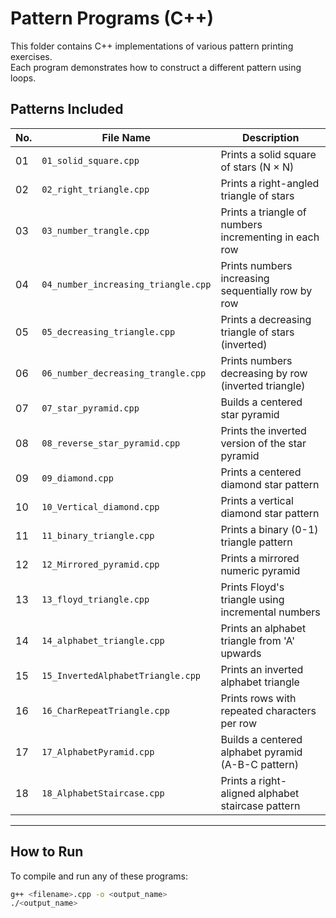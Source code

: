 # Pattern Programs (C++)

This folder contains C++ implementations of various pattern printing exercises.  
Each program demonstrates how to construct a different pattern using loops.

## Patterns Included

| No. | File Name                               | Description                                           |
|------|-----------------------------------------|-------------------------------------------------------|
| 01   | `01_solid_square.cpp`                   | Prints a solid square of stars (N × N)                |
| 02   | `02_right_triangle.cpp`                 | Prints a right-angled triangle of stars               |
| 03   | `03_number_trangle.cpp`                 | Prints a triangle of numbers incrementing in each row |
| 04   | `04_number_increasing_triangle.cpp`     | Prints numbers increasing sequentially row by row     |
| 05   | `05_decreasing_triangle.cpp`            | Prints a decreasing triangle of stars (inverted)      |
| 06   | `06_number_decreasing_trangle.cpp`      | Prints numbers decreasing by row (inverted triangle)  |
| 07   | `07_star_pyramid.cpp`                   | Builds a centered star pyramid                        |
| 08   | `08_reverse_star_pyramid.cpp`           | Prints the inverted version of the star pyramid       |
| 09   | `09_diamond.cpp`                        | Prints a centered diamond star pattern                |
| 10   | `10_Vertical_diamond.cpp`               | Prints a vertical diamond star pattern                |
| 11   | `11_binary_triangle.cpp`                | Prints a binary (0-1) triangle pattern                |
| 12   | `12_Mirrored_pyramid.cpp`               | Prints a mirrored numeric pyramid                     |
| 13   | `13_floyd_triangle.cpp`                 | Prints Floyd's triangle using incremental numbers     |
| 14   | `14_alphabet_triangle.cpp`              | Prints an alphabet triangle from 'A' upwards          |
| 15   | `15_InvertedAlphabetTriangle.cpp`       | Prints an inverted alphabet triangle                  |
| 16   | `16_CharRepeatTriangle.cpp`             | Prints rows with repeated characters per row          |
| 17   | `17_AlphabetPyramid.cpp`                | Builds a centered alphabet pyramid (A-B-C pattern)    |
| 18   | `18_AlphabetStaircase.cpp`              | Prints a right-aligned alphabet staircase pattern     |

---

## How to Run

To compile and run any of these programs:
```bash
g++ <filename>.cpp -o <output_name>
./<output_name>
